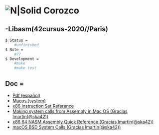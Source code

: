 # ![N|Solid](https://i.ibb.co/vsr6w99/original.png) Corozco
## -Libasm(42cursus-2020//Paris)

```sh
$ Status =
	#unfinished
$ Note =
	#??
$ Development =
	#make
	#make test
```

## Doc =
* [Pdf (español)](doc/)
* [Macos (system)](https://stackoverflow.com/questions/19760002/nasm-segmentation-fault-on-ret-in-start/19760081#19760081)
* [x86 Instruction Set Reference](https://c9x.me/x86/)
* [Making system calls from Assembly in Mac OS (Gracias lmartin(@ska42))](https://filippo.io/making-system-calls-from-assembly-in-mac-os-x/)
* [x86 64 NASM Assembly Quick Reference (Gracias lmartin(@ska42))](https://www.cs.uaf.edu/2017/fall/cs301/reference/x86_64.html)
* [macOS BSD System Calls (Gracias lmartin(@ska42))](https://sigsegv.pl/osx-bsd-syscalls/)
